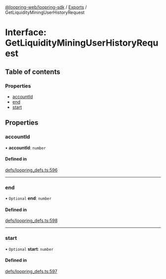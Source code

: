 [@loopring-web/loopring-sdk](../README.md) / [Exports](../modules.md) / GetLiquidityMiningUserHistoryRequest

# Interface: GetLiquidityMiningUserHistoryRequest

## Table of contents

### Properties

- [accountId](GetLiquidityMiningUserHistoryRequest.md#accountid)
- [end](GetLiquidityMiningUserHistoryRequest.md#end)
- [start](GetLiquidityMiningUserHistoryRequest.md#start)

## Properties

### accountId

• **accountId**: `number`

#### Defined in

[defs/loopring_defs.ts:596](https://github.com/Loopring/loopring_sdk/blob/02976c9/src/defs/loopring_defs.ts#L596)

___

### end

• `Optional` **end**: `number`

#### Defined in

[defs/loopring_defs.ts:598](https://github.com/Loopring/loopring_sdk/blob/02976c9/src/defs/loopring_defs.ts#L598)

___

### start

• `Optional` **start**: `number`

#### Defined in

[defs/loopring_defs.ts:597](https://github.com/Loopring/loopring_sdk/blob/02976c9/src/defs/loopring_defs.ts#L597)
